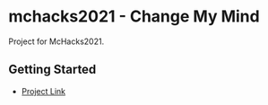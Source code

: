 # mchacks2021 - Change My Mind

Project for McHacks2021. 

## Getting Started

- [Project Link](https://devpost.com/software/change-my-mind-qioh4s)
